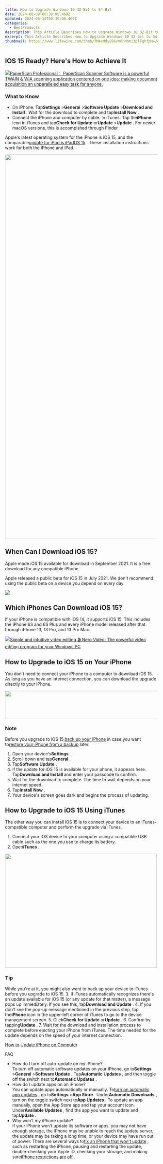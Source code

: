 ```yaml
---
title: How to Upgrade Windows 10 32-Bit to 64-Bit
date: 2024-08-09T00:39:08.469Z
updated: 2024-08-10T00:39:08.469Z
categories:
  - BestProducts
description: This Article Describes How to Upgrade Windows 10 32-Bit to 64-Bit
excerpt: This Article Describes How to Upgrade Windows 10 32-Bit to 64-Bit
thumbnail: https://www.lifewire.com/thmb/TM4xMdy89GVV6nMnmi3plFghfpM=/400x300/filters:no_upscale():max_bytes(150000):strip_icc():format(webp)/1967479PClaptopontable-00da6205637346faa45bab86e1230eba.jpg
---
```


## IOS 15 Ready? Here's How to Achieve It
<!-- affiliate ads begin -->
<a href="https://secure.2checkout.com/order/checkout.php?PRODS=37540879&QTY=1&AFFILIATE=108875&CART=1"><img src="https://paperscan.orpalis.com/img/content/You_prefer_to_use.png" border="0">PaperScan Professional： PaperScan Scanner Software is a powerful TWAIN & WIA scanning application centered on one idea: making document acquisition an unparalleled easy task for anyone.</a>
<!-- affiliate ads end -->
### What to Know

* On iPhone: Tap**Settings** \>**General** \>**Software Update** \>**Download and Install** . Wait for the download to complete and tap**Install Now** .
* Connect the iPhone and computer by cable. In iTunes: Tap the**iPhone** icon in iTunes and tap**Check for Update** or**Update** \>**Update** . For newer macOS versions, this is accompished through Finder

 Apple's latest operating system for the iPhone is iOS 15, and the comparable[update for iPad is iPadOS 15](https://www.lifewire.com/ipados-15-5181424) . These installation instructions work for both the iPhone and iPad.

<!-- affiliate ads begin -->
<a href="https://twopages.pxf.io/c/5597632/1873313/18544" target="_top" id="1873313"><img src="//a.impactradius-go.com/display-ad/18544-1873313" border="0" alt="" width="1080" height="1263"/></a><img height="0" width="0" src="https://imp.pxf.io/i/5597632/1873313/18544" style="position:absolute;visibility:hidden;" border="0" />
<!-- affiliate ads end -->
## When Can I Download iOS 15?

 Apple made iOS 15 available for download in September 2021\. It is a free download for any compatible iPhone.

 Apple released a public beta for iOS 15 in July 2021\. We don't recommend using the public beta on a device you depend on every day.

<!-- affiliate ads begin -->
<a href="https://shop.copernic.com/order/checkout.php?PRODS=41033095&QTY=1&AFFILIATE=108875&CART=1"><img src="https://secure.2checkout.com/images/merchant/8d30aa96e72440759f74bd2306c1fa3d/Copernic-2023-Affiliate-728x90-Advanced-3YR.png" border="0"></a>
<!-- affiliate ads end -->
## Which iPhones Can Download iOS 15?

 If your iPhone is compatible with iOS 14, it supports iOS 15\. This includes the iPhone 6S and 6S Plus and every iPhone model released after that through iPhone 13, 13 Pro, and 13 Pro Max.

<!-- affiliate ads begin -->
<a href="https://store.nero.com/order/checkout.php?PRODS=42296685&QTY=1&AFFILIATE=108875&CART=1"><img src="http://cdnwww.nero.com/nero-com-wAssets/img/banners/2022/video-pp/ScreenshotSlider/Nero-Video-Advanced-editing.JPG" border="0">Simple and intuitive video editing
🎬 Nero Video:
The powerful video editing program for your Windows PC</a>
<!-- affiliate ads end -->
## How to Upgrade to iOS 15 on Your iPhone

 You don't need to connect your iPhone to a computer to download iOS 15\. As long as you have an internet connection, you can download the upgrade directly to your iPhone.

<!-- affiliate ads begin -->
<a href="https://mindmanager.sjv.io/c/5597632/1787667/20231" target="_top" id="1787667"><img src="//a.impactradius-go.com/display-ad/20231-1787667" border="0" alt="" width="728" height="90"/></a><img height="0" width="0" src="https://imp.pxf.io/i/5597632/1787667/20231" style="position:absolute;visibility:hidden;" border="0" />
<!-- affiliate ads end -->
### Note

 Before you upgrade to iOS 15,[back up your iPhone](https://www.lifewire.com/backup-iphone-using-itunes-4773518) in case you want to[restore your iPhone from a backup](https://www.lifewire.com/restore-iphone-from-backup-2000296) later.

1. Open your device's**Settings** .
2. Scroll down and tap**General** .
3. Tap**Software Update** .
4. If the update for iOS 15 is available for your phone, it appears here. Tap**Download and Install** and enter your passcode to confirm.
5. Wait for the download to complete. The time to wait depends on your internet speed.
6. Tap**Install Now** .
7. Your device's screen goes dark and begins the process of updating.

## How to Upgrade to iOS 15 Using iTunes

 The other way you can install iOS 15 is to connect your device to an iTunes-compatible computer and perform the upgrade via iTunes.

1. Connect your iOS device to your computer using a compatible USB cable such as the one you use to charge its battery.
2. Open**iTunes** .  

<!-- affiliate ads begin -->
<a href="https://electronicx.pxf.io/c/5597632/1872456/14483" target="_top" id="1872456"><img src="//a.impactradius-go.com/display-ad/14483-1872456" border="0" alt="" width="500" height="375"/></a><img height="0" width="0" src="https://imp.pxf.io/i/5597632/1872456/14483" style="position:absolute;visibility:hidden;" border="0" />
<!-- affiliate ads end -->
### Tip  

 While you're at it, you might also want to back up your device to iTunes before you upgrade to iOS 15.
3. If iTunes automatically recognizes there's an update available for iOS 15 (or any update for that matter), a message pops up immediately. If you see this, tap**Download and Update** .
4. If you don't see the pop-up message mentioned in the previous step, tap the**iPhone** icon in the upper-left corner of iTunes to go to the device management screen.
5. Click**Check for Update** or**Update** .
6. Confirm by tapping**Update** .
7. Wait for the download and installation process to complete before ejecting your iPhone from iTunes. The time needed for the update depends on the speed of your internet connection.

[How to Update iPhone on Computer](https://www.lifewire.com/update-iphone-on-computer-5206080)

 FAQ

* How do I turn off auto-update on my iPhone?  
 To turn off automatic software updates on your iPhone, go to**Settings** \>**General** \>**Software Update** . Tap**Automatic Updates** , and then toggle off the switch next to**Automatic Updates** .
* How do I update apps on an iPhone?  
 You can update apps automatically or manually. To[turn on automatic app updates](https://www.lifewire.com/how-to-turn-on-automatic-app-updates-on-the-ipad-4103792) , go to**Settings** \>**App Store** . Under**Automatic Downloads** , turn on the toggle switch next to**App Updates** . To update an app manually, open the App Store app and tap your account icon. Under**Available Updates** , find the app you want to update and tap**Update** .
* Why won't my iPhone update?  
 If your iPhone won't update its software or apps, you may not have enough storage, the iPhone may be unable to reach the update server, the update may be taking a long time, or your device may have run out of power. There are several ways to[fix an iPhone that won't update](https://www.lifewire.com/iphone-cant-update-apps-fix-4057706) , such as restarting the iPhone, pausing and restarting the update, double-checking your Apple ID, checking your storage, and making sure[iPhone restrictions are off](https://www.lifewire.com/using-iphone-content-restrictions-2000102) .



<ins class="adsbygoogle"
     style="display:block"
     data-ad-format="autorelaxed"
     data-ad-client="ca-pub-7571918770474297"
     data-ad-slot="1223367746"></ins>



<ins class="adsbygoogle"
     style="display:block"
     data-ad-client="ca-pub-7571918770474297"
     data-ad-slot="8358498916"
     data-ad-format="auto"
     data-full-width-responsive="true"></ins>
